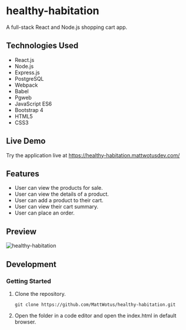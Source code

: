 # healthy-habitation
A full-stack React and Node.js shopping cart app.

## Technologies Used

- React.js
- Node.js
- Express.js
- PostgreSQL
- Webpack
- Babel
- Pgweb
- JavaScript ES6
- Bootstrap 4  
- HTML5
- CSS3

## Live Demo

Try the application live at https://healthy-habitation.mattwotusdev.com/ 

## Features

- User can view the products for sale.
- User can view the details of a product.
- User can add a product to their cart.
- User can view their cart summary.
- User can place an order.

## Preview

![healthy-habitation](assets/healthy-habitation.gif)

## Development

### Getting Started

1. Clone the repository.

   ```
   git clone https://github.com/MattWotus/healthy-habitation.git
   ```
   
2. Open the folder in a code editor and open the index.html in default browser.
